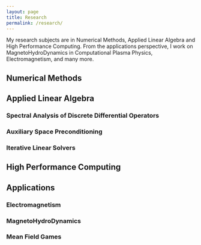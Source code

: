 ```yaml
---
layout: page
title: Research 
permalink: /research/
---
```


My research subjects are in Numerical Methods, Applied Linear Algebra and High Performance Computing. From the applications perspective, I work on MagnetoHydroDynamics in Computational Plasma Physics, Electromagnetism, and many more. 

## Numerical Methods

## Applied Linear Algebra

### Spectral Analysis of Discrete Differential Operators

### Auxiliary Space Preconditioning

### Iterative Linear Solvers

## High Performance Computing

## Applications

### Electromagnetism

### MagnetoHydroDynamics

### Mean Field Games
